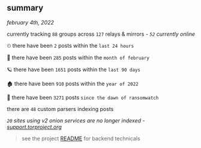 
## summary
_february 4th, 2022_

currently tracking `88` groups across `127` relays & mirrors - _`52` currently online_

⏲ there have been `2` posts within the `last 24 hours`

🦈 there have been `285` posts within the `month of february`

🪐 there have been `1651` posts within the `last 90 days`

🏚 there have been `910` posts within the `year of 2022`

🦕 there have been `3271` posts `since the dawn of ransomwatch`

there are `48` custom parsers indexing posts

_`20` sites using v2 onion services are no longer indexed - [support.torproject.org](https://support.torproject.org/onionservices/v2-deprecation/)_

> see the project [README](https://github.com/thetanz/ransomwatch#ransomwatch--) for backend technicals
